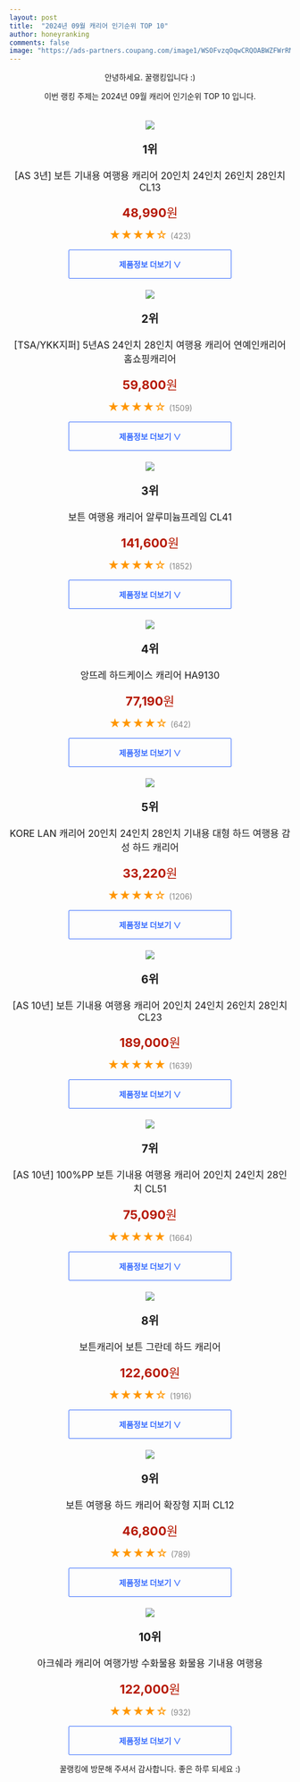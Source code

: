 ```yaml
---
layout: post
title:  "2024년 09월 캐리어 인기순위 TOP 10"
author: honeyranking
comments: false
image: "https://ads-partners.coupang.com/image1/WSOFvzqOqwCRQOABWZFWrRM_A533N3ZL8ONoAlSHQELmMmzdOx7JDUFMtT1Br6sQ3B-uZq1ICfKTkZcd2Jl4V2sLY0cGjvXDfLQjdF37kxUhyInjbIk0Mv9RYVKx3pJDWaBWun5uyyRoZNj4oupvke7tt9BJf13XTJyOJolXJbb7Fzyq-IVeeg-DRHsfLrPpKXYf2VzNOsa_a4DDUdWvxfnkBkt6t0HDBbx9-WNXoJFl94-OLs5tSK99LahDPS9Apf_CJFXVosAKGqAsrQ93SMHEOvQo_sepZlEcr98cxxH9xHPjh66GwlUbvA=="
---
```

<p style="text-align: center;">안녕하세요. 꿀랭킹입니다 :)</p>
<p style="text-align: center;">이번 랭킹 주제는 2024년 09월 캐리어 인기순위 TOP 10 입니다.</p><center><img src="https://ads-partners.coupang.com/image1/WSOFvzqOqwCRQOABWZFWrRM_A533N3ZL8ONoAlSHQELmMmzdOx7JDUFMtT1Br6sQ3B-uZq1ICfKTkZcd2Jl4V2sLY0cGjvXDfLQjdF37kxUhyInjbIk0Mv9RYVKx3pJDWaBWun5uyyRoZNj4oupvke7tt9BJf13XTJyOJolXJbb7Fzyq-IVeeg-DRHsfLrPpKXYf2VzNOsa_a4DDUdWvxfnkBkt6t0HDBbx9-WNXoJFl94-OLs5tSK99LahDPS9Apf_CJFXVosAKGqAsrQ93SMHEOvQo_sepZlEcr98cxxH9xHPjh66GwlUbvA==" style="margin-top:20px" /></center><p style="text-align: center; font-size: 20px"><b>1위</b></p><p style="text-align: center; font-size: 17px">[AS 3년] 보튼 기내용 여행용 캐리어 20인치 24인치 26인치 28인치 CL13</p><p style="text-align: center;"><span style="color: #b61800; font-size: 22px;"><b>48,990</b>원</span></p><p style="text-align: center;"><span style="color: #ff9600; font-size: 20px;">★★★★☆ </span><span style="color: #878787;">(423)</span></p><center><a href="https://link.coupang.com/re/AFFSDP?lptag=AF3899140&subid=honeyrank&pageKey=7548791900&itemId=19861113096&vendorItemId=86006830565&traceid=V0-153-f49517b7539471f8&requestid=20240902090000503075923298&token=31850C%7CMIXED"><div style="font-size: 14px; display: inline-block; padding: 15px 90px; color: #346aff; border-radius: 2px; border: 1px solid #346aff; cursor: pointer;"><b>제품정보 더보기 &or;</b></div></a></center><center><img src="https://ads-partners.coupang.com/image1/4Vru7VjUSxToahBu4TD0llLvA9P5C8y7PKgrY3FyDofC5eXvtWgColMebIXnmtSKQ2fP2DH6nGqO4FedUs8SqVc-yjSQRGqkyZZMPxoIA7jW8dYvEOncxxzlVzaYc1CWdwLTVll4uHZE_k93ed6N1T8bWVFQ5R324ChG50Z1YItQZOZjfKT_eyr8Qg8wqFXHFbpp1i4fk9acyNQeglZUbZgFUc6ESQSE8FN5U1jRP907TSoGEy4eToFwkB4_xAddn4p27jy-XR5Gr1aPZytFO4wkP8wi-tyPmBZqw7_Ni37RETYiE84CW68=" style="margin-top:20px" /></center><p style="text-align: center; font-size: 20px"><b>2위</b></p><p style="text-align: center; font-size: 17px">[TSA/YKK지퍼] 5년AS 24인치 28인치 여행용 캐리어 연예인캐리어 홈쇼핑캐리어</p><p style="text-align: center;"><span style="color: #b61800; font-size: 22px;"><b>59,800</b>원</span></p><p style="text-align: center;"><span style="color: #ff9600; font-size: 20px;">★★★★☆ </span><span style="color: #878787;">(1509)</span></p><center><a href="https://link.coupang.com/re/AFFSDP?lptag=AF3899140&subid=honeyrank&pageKey=8084850948&itemId=22812947540&vendorItemId=89925260157&traceid=V0-153-e702d06b1fe82457&requestid=20240902090000503075923298&token=31850C%7CMIXED"><div style="font-size: 14px; display: inline-block; padding: 15px 90px; color: #346aff; border-radius: 2px; border: 1px solid #346aff; cursor: pointer;"><b>제품정보 더보기 &or;</b></div></a></center><center><img src="https://ads-partners.coupang.com/image1/XTMjT7o68QfIs-kTXfWiSnRIH0hwf3QPG5TZnNNTpsNKmRFI-Esx1cmKgajSCoJvPrkBDau2MqOHW67MKId7ul3Fjs3ofTTxi21FZ2r7hX4XoeoVPTOn0PVEGSTIVktEITp3KuM0X8authRwJGVYOUX1aRqGJhDlpdKyCwlLXBZzlonyEggSjO0GjB513oHpEry54yqmv_P_IxP-0iGqICyByISGm2edBaf8UFuZlvAbqyCt7skkJfedw7cf-u3QhScW0_-Erle4WMQwgWOx1T8nZ4jKhQ68xTxWsag1-r2kWmt5cqBqprY=" style="margin-top:20px" /></center><p style="text-align: center; font-size: 20px"><b>3위</b></p><p style="text-align: center; font-size: 17px">보튼 여행용 캐리어 알루미늄프레임 CL41</p><p style="text-align: center;"><span style="color: #b61800; font-size: 22px;"><b>141,600</b>원</span></p><p style="text-align: center;"><span style="color: #ff9600; font-size: 20px;">★★★★☆ </span><span style="color: #878787;">(1852)</span></p><center><a href="https://link.coupang.com/re/AFFSDP?lptag=AF3899140&subid=honeyrank&pageKey=7284598552&itemId=21632536561&vendorItemId=88683490277&traceid=V0-153-fb052fde0c319eb1&requestid=20240902090000503075923298&token=31850C%7CMIXED"><div style="font-size: 14px; display: inline-block; padding: 15px 90px; color: #346aff; border-radius: 2px; border: 1px solid #346aff; cursor: pointer;"><b>제품정보 더보기 &or;</b></div></a></center><center><img src="https://ads-partners.coupang.com/image1/NRhkaJxUVSdRKZN3NX5W0XeLuVKaq95WY3b9QxRaz-svtCP7rjs0J3vgbyLnwrMRuG0d09boRLd4fmxOneJQlO9FK_v4CoO4D9bvmgjJtoaQWlCov95RYGrlFsAmqdktNyfuGrb06chjP2yrAT_2bV7b3Sq5Kzzqdw3JebzwzVqfBLa7n2nxUlHfDb54vLSaIkH4WD9_Zrpn5Xhrtp2DfV08cDZ5H465JZzb65Kg5YJiVpemXs7WGeVBl7QEgRmnGwXfjM2on7AI5HIEE5JwdpJrqK6aYLa0PLDB" style="margin-top:20px" /></center><p style="text-align: center; font-size: 20px"><b>4위</b></p><p style="text-align: center; font-size: 17px">앙뜨레 하드케이스 캐리어 HA9130</p><p style="text-align: center;"><span style="color: #b61800; font-size: 22px;"><b>77,190</b>원</span></p><p style="text-align: center;"><span style="color: #ff9600; font-size: 20px;">★★★★☆ </span><span style="color: #878787;">(642)</span></p><center><a href="https://link.coupang.com/re/AFFSDP?lptag=AF3899140&subid=honeyrank&pageKey=7621393358&itemId=19655878550&vendorItemId=5605011717&traceid=V0-153-63016fd78025af58&requestid=20240902090000503075923298&token=31850C%7CMIXED"><div style="font-size: 14px; display: inline-block; padding: 15px 90px; color: #346aff; border-radius: 2px; border: 1px solid #346aff; cursor: pointer;"><b>제품정보 더보기 &or;</b></div></a></center><center><img src="https://ads-partners.coupang.com/image1/QDjCi9sDt7gDUDhjQJjWeIRZ7kLgZ_rpmonNXMCCo5F24lU5vbAzV_9WZln-wpaYisKkCN5cSoS645TiPikDTOUBIPz1NgvzhkXu0edOnu83hxcH1nBh24YNR1AjJ5y59nC2PJStmliei16oipsWC8OQSXAm3fVSfnXNeoT7_vJkXl6WlOgDVrT43cbkaqehj2ZtjqHTSYGJzj5-kgp9BgEpZC91DzBYgJ4SPi5d6zKz6qlVSxKZHO_33g-UWxfsUuwp0qB_TBA5-wc8kmkFtq9C63L_7sRwm0xv5vNlk9j4Qbdr5kbEjE8=" style="margin-top:20px" /></center><p style="text-align: center; font-size: 20px"><b>5위</b></p><p style="text-align: center; font-size: 17px">KORE LAN 캐리어 20인치 24인치 28인치 기내용 대형 하드 여행용 감성 하드 캐리어</p><p style="text-align: center;"><span style="color: #b61800; font-size: 22px;"><b>33,220</b>원</span></p><p style="text-align: center;"><span style="color: #ff9600; font-size: 20px;">★★★★☆ </span><span style="color: #878787;">(1206)</span></p><center><a href="https://link.coupang.com/re/AFFSDP?lptag=AF3899140&subid=honeyrank&pageKey=7670773276&itemId=20461987674&vendorItemId=90907535796&traceid=V0-153-02c73e299f2d2f8b&requestid=20240902090000503075923298&token=31850C%7CMIXED"><div style="font-size: 14px; display: inline-block; padding: 15px 90px; color: #346aff; border-radius: 2px; border: 1px solid #346aff; cursor: pointer;"><b>제품정보 더보기 &or;</b></div></a></center><center><img src="https://ads-partners.coupang.com/image1/gegbPyXPPzFDsv5XgUj-wd4a97SN0K9ipX3bPWrwvlCBp01wAoUDpeeq-CmaVADMJjV0ZqSmaFFMBs-OxXlTqmhM7a_FlWLrr3Z7necF2gV_Hpbg_7xL1yry30xZ_PPcFf2tnHW47N3oYLwPQ8ZMhqEzRiF1r6Qg5zCAC0GRW-OAMP4vWCeSoykjL_Yt4WBKV-cwtUfTwWwTKXhKeYPwYMxz-C73Joqc14CF3QpBg1_D9RMbS5b7d87GhcZUpoQ0ATweQYFBZq-Oi670iDbFSjl07Wtv4f9l5VH4Rc-rl0FNPeo69YY6DYE5t8a1wA==" style="margin-top:20px" /></center><p style="text-align: center; font-size: 20px"><b>6위</b></p><p style="text-align: center; font-size: 17px">[AS 10년] 보튼 기내용 여행용 캐리어 20인치 24인치 26인치 28인치 CL23</p><p style="text-align: center;"><span style="color: #b61800; font-size: 22px;"><b>189,000</b>원</span></p><p style="text-align: center;"><span style="color: #ff9600; font-size: 20px;">★★★★★ </span><span style="color: #878787;">(1639)</span></p><center><a href="https://link.coupang.com/re/AFFSDP?lptag=AF3899140&subid=honeyrank&pageKey=7714563008&itemId=21415155938&vendorItemId=88471439811&traceid=V0-153-d3463f51b0a7a0cb&clickBeacon=4c5f6590-68be-11ef-8437-987b9144a04f%7E3&requestid=20240902090000503075923298&token=31850C%7CMIXED"><div style="font-size: 14px; display: inline-block; padding: 15px 90px; color: #346aff; border-radius: 2px; border: 1px solid #346aff; cursor: pointer;"><b>제품정보 더보기 &or;</b></div></a></center><center><img src="https://ads-partners.coupang.com/image1/uORLsXJ-HWu6L0RpuO0U62QsufCUlffsrWolnL8NeSeVKXv2c8Ztx-MCxhC810G8dpnM6MBXe1nZt0qS4Lw81UCK2H1L_raVNt-NH2OzkeJtz4qqAHFl095u0bpnh4LgKZ27RHN1hhc99Tmye5AesL9kUGR4Kyl3yldsXBgxAFz55RVzFpKumGm6yPCFTM4hqTu8wMjrng8dHOe-0a_CyTigXx1yNLCUu4gtMjq3nWs0nnCYQxRL4P53BSJ8qdlAqRqmmxCIetplbpp6aIfEX13kJSm-zmx4OKQSxZzhn78E_4b6nejgwaS5" style="margin-top:20px" /></center><p style="text-align: center; font-size: 20px"><b>7위</b></p><p style="text-align: center; font-size: 17px">[AS 10년] 100%PP 보튼 기내용 여행용 캐리어 20인치 24인치 28인치 CL51</p><p style="text-align: center;"><span style="color: #b61800; font-size: 22px;"><b>75,090</b>원</span></p><p style="text-align: center;"><span style="color: #ff9600; font-size: 20px;">★★★★★ </span><span style="color: #878787;">(1664)</span></p><center><a href="https://link.coupang.com/re/AFFSDP?lptag=AF3899140&subid=honeyrank&pageKey=7648185573&itemId=20342494402&vendorItemId=87239378630&traceid=V0-153-15fae19bf8bbd362&requestid=20240902090000503075923298&token=31850C%7CMIXED"><div style="font-size: 14px; display: inline-block; padding: 15px 90px; color: #346aff; border-radius: 2px; border: 1px solid #346aff; cursor: pointer;"><b>제품정보 더보기 &or;</b></div></a></center><center><img src="https://ads-partners.coupang.com/image1/Li_trHG4zntIYH2TLvNT0GFPd5dIyc9tKzsBlHMw8mFZ4vc8TBeeDjSBjve4PvUCWyolIU1bQHYsL3kUd9MJCznev_KIQkkAA1QZR41Zeg6QTvMJWqS9tBfhtJ6vdlYKXwGbqQGtLCZOlPyd2BLvEOL8hHDYzkZZheOZpcf2qd9NatUCmGFXiBthsi75_oivqUKsfR7BbiQDA33CE_vAxd_4T77yIcg2mSl6BxpFbKh-Ov0QvfB8fSgBmPS_C4l1Z1K9AAknUIDUEMJBmS0sk33mGJNxoFf2schXNmo6KaLpKxfOIo1j3aj-" style="margin-top:20px" /></center><p style="text-align: center; font-size: 20px"><b>8위</b></p><p style="text-align: center; font-size: 17px">보튼캐리어 보튼 그란데 하드 캐리어</p><p style="text-align: center;"><span style="color: #b61800; font-size: 22px;"><b>122,600</b>원</span></p><p style="text-align: center;"><span style="color: #ff9600; font-size: 20px;">★★★★☆ </span><span style="color: #878787;">(1916)</span></p><center><a href="https://link.coupang.com/re/AFFSDP?lptag=AF3899140&subid=honeyrank&pageKey=7040749048&itemId=17411074574&vendorItemId=84983293531&traceid=V0-153-5fbf8c1f29dad391&requestid=20240902090000503075923298&token=31850C%7CMIXED"><div style="font-size: 14px; display: inline-block; padding: 15px 90px; color: #346aff; border-radius: 2px; border: 1px solid #346aff; cursor: pointer;"><b>제품정보 더보기 &or;</b></div></a></center><center><img src="https://ads-partners.coupang.com/image1/mtIEiDI9vpV-rdCmmtU9E2IzLLVl5s6hBZjDXJ6V8lmQY3ujU6tOeusH1jXWHEB54Aa2lYQ736DzTH7IqdDNT1l4_uvfcRL-jJ-fUSbp5IT1QqYpq8PbJya4ITPUN6k5Y8JOh7M_WXCEEYbdEqRekMib0ztM40aIYd_s8uXgkRB20cXzM4Z-LDM6ymoEAwzE_bcZ2g8TNMylGk4ejqFXq-43vluMnK-AAgAzv2ecYk-GiN-P-yyBE9sOXl2phhcaJlhziaENc3u7pm-jOW33bJyJtqrXO_Db5wT8xVmlKiXn8E2qmaKEm-un" style="margin-top:20px" /></center><p style="text-align: center; font-size: 20px"><b>9위</b></p><p style="text-align: center; font-size: 17px">보튼 여행용 하드 캐리어 확장형 지퍼 CL12</p><p style="text-align: center;"><span style="color: #b61800; font-size: 22px;"><b>46,800</b>원</span></p><p style="text-align: center;"><span style="color: #ff9600; font-size: 20px;">★★★★☆ </span><span style="color: #878787;">(789)</span></p><center><a href="https://link.coupang.com/re/AFFSDP?lptag=AF3899140&subid=honeyrank&pageKey=7242979788&itemId=18407729334&vendorItemId=85562836105&traceid=V0-153-85325ab8828405ee&requestid=20240902090000503075923298&token=31850C%7CMIXED"><div style="font-size: 14px; display: inline-block; padding: 15px 90px; color: #346aff; border-radius: 2px; border: 1px solid #346aff; cursor: pointer;"><b>제품정보 더보기 &or;</b></div></a></center><center><img src="https://ads-partners.coupang.com/image1/FUTyjNd6uMcTlSeQFaQzeI9DHu0QVXOyhrewq7bAAi6JucgDCHIDeERz11WHwTfTQMokkf3kAGj1TdR02HGJBaP_NzLur8SXmh0V52jF4AZor6Qag0s6TUHXz9tlO6h__Z_N9FptPImeeBddlg0FW1lRR4NGYDEaq6VcLNkD-YmardG5bXxkyCALWRMsfvlJEOgEqz9NyNuU2s-NdtVkWdQTOgvlmdf5smCC0JhfG9o-ZAvk0MxR8crHpIcDQJX4wVMhWOju4msvV8dp3SZs_gTNeh13JNe-eJRft60dlBm354LkMK6ZyBKMpP73dOg=" style="margin-top:20px" /></center><p style="text-align: center; font-size: 20px"><b>10위</b></p><p style="text-align: center; font-size: 17px">아크쉐라 캐리어 여행가방 수화물용 화물용 기내용 여행용</p><p style="text-align: center;"><span style="color: #b61800; font-size: 22px;"><b>122,000</b>원</span></p><p style="text-align: center;"><span style="color: #ff9600; font-size: 20px;">★★★★☆ </span><span style="color: #878787;">(932)</span></p><center><a href="https://link.coupang.com/re/AFFSDP?lptag=AF3899140&subid=honeyrank&pageKey=7373612348&itemId=19472521482&vendorItemId=89153341181&traceid=V0-153-f8c732032fc18cb2&clickBeacon=4c5f6590-68be-11ef-b4ed-eaaa4eec5db6%7E3&requestid=20240902090000503075923298&token=31850C%7CMIXED"><div style="font-size: 14px; display: inline-block; padding: 15px 90px; color: #346aff; border-radius: 2px; border: 1px solid #346aff; cursor: pointer;"><b>제품정보 더보기 &or;</b></div></a></center><p style="text-align: center;">꿀랭킹에 방문해 주셔서 감사합니다. 좋은 하루 되세요 :)</p>